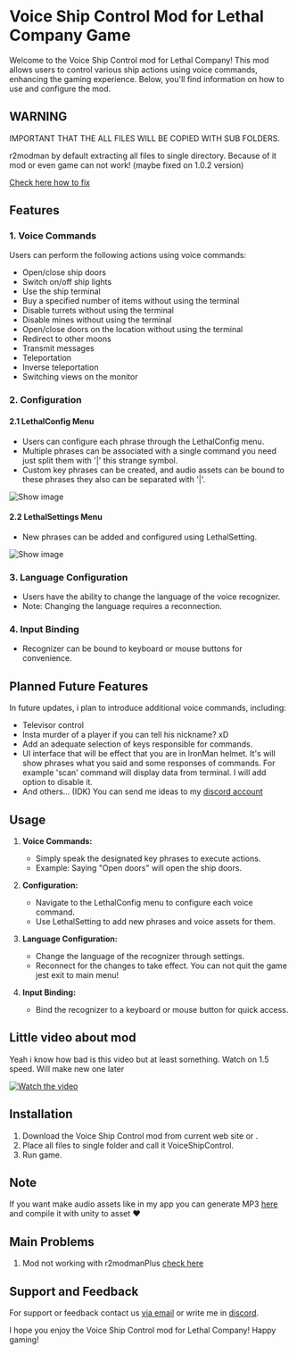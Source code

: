 # Voice Ship Control Mod for Lethal Company Game

Welcome to the Voice Ship Control mod for Lethal Company! This mod allows users to control various ship actions using voice commands, enhancing the gaming experience. Below, you'll find information on how to use and configure the mod.

## WARNING  
IMPORTANT THAT THE ALL FILES WILL BE COPIED WITH SUB FOLDERS.

r2modman by default extracting all files to single directory. Because of it mod or even game can not work! (maybe fixed on 1.0.2 version) 

[Check here how to fix](https://github.com/ebkr/r2modmanPlus/wiki/Why-aren't-my-mods-working%3F)

## Features

### 1. Voice Commands

Users can perform the following actions using voice commands:

- Open/close ship doors
- Switch on/off ship lights
- Use the ship terminal
- Buy a specified number of items without using the terminal
- Disable turrets without using the terminal
- Disable mines without using the terminal
- Open/close doors on the location without using the terminal
- Redirect to other moons
- Transmit messages
- Teleportation
- Inverse teleportation
- Switching views on the monitor

### 2. Configuration

#### 2.1 LethalConfig Menu

- Users can configure each phrase through the LethalConfig menu.
- Multiple phrases can be associated with a single command you need just split them with '|' this strange symbol.
- Custom key phrases can be created, and audio assets can be bound to these phrases they also can be separated with '|'.
  
![Show image](https://i.ibb.co/xgcp9SV/Lethal-Config-Menu.png)

#### 2.2 LethalSettings Menu

- New phrases can be added and configured using LethalSetting.
  
![Show image](https://i.ibb.co/3z3XkV1/Lethal-Settings-Menu.png)

### 3. Language Configuration

- Users have the ability to change the language of the voice recognizer.
- Note: Changing the language requires a reconnection.

### 4. Input Binding

- Recognizer can be bound to keyboard or mouse buttons for convenience. 

## Planned Future Features

In future updates, i plan to introduce additional voice commands, including:

- Televisor control
- Insta murder of a player if you can tell his nickname? xD
- Add an adequate selection of keys responsible for commands.
- UI interface that will be effect that you are in IronMan helmet. It's will show phrases what you said and some responses of commands. For example 'scan' command will display data from terminal. I will add option to disable it.
- And others... (IDK) You can send me ideas to my [discord account](https://discordapp.com/users/_judik_)

## Usage

1. **Voice Commands:**
   - Simply speak the designated key phrases to execute actions.
   - Example: Saying "Open doors" will open the ship doors.

2. **Configuration:**
   - Navigate to the LethalConfig menu to configure each voice command.
   - Use LethalSetting to add new phrases and voice assets for them.

3. **Language Configuration:**
   - Change the language of the recognizer through settings.
   - Reconnect for the changes to take effect. You can not quit the game jest exit to main menu!

4. **Input Binding:**
   - Bind the recognizer to a keyboard or mouse button for quick access.

## Little video about mod

Yeah i know how bad is this video but at least something. Watch on 1.5 speed. Will make new one later

[![Watch the video](https://i.ibb.co/Vxzh0BZ/image.png)](https://www.youtube.com/watch?v=QqmwDZ3J-TI&ab_channel=Judik)

## Installation

1. Download the Voice Ship Control mod from current web site or .
2. Place all files to single folder and call it VoiceShipControl.
3. Run game.

## Note  

If you want make audio assets like in my app you can generate MP3 [here](https://www.101soundboards.com/boards/80040-jarvis-mcu-tts-computer-ai-voice#goog_rewarded) and compile it with unity to asset ♥

## Main Problems

1. Mod not working with r2modmanPlus [check here](https://github.com/ebkr/r2modmanPlus/wiki/Why-aren't-my-mods-working%3F)

## Support and Feedback

For support or feedback contact us [via email](mailto:InkognitoZum@gmail.com) or write me in [discord](https://discordapp.com/users/_judik_).

I hope you enjoy the Voice Ship Control mod for Lethal Company! Happy gaming!
